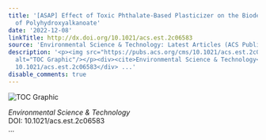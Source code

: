 ```yaml
---
title: '[ASAP] Effect of Toxic Phthalate-Based Plasticizer on the Biodegradability
  of Polyhydroxyalkanoate'
date: '2022-12-08'
linkTitle: http://dx.doi.org/10.1021/acs.est.2c06583
source: 'Environmental Science & Technology: Latest Articles (ACS Publications)'
description: '<p><img src="https://pubs.acs.org/cms/10.1021/acs.est.2c06583/asset/images/medium/es2c06583_0008.gif"
  alt="TOC Graphic"/></p><div><cite>Environmental Science & Technology</cite></div><div>DOI:
  10.1021/acs.est.2c06583</div> ...'
disable_comments: true
---
```

<p><img src="https://pubs.acs.org/cms/10.1021/acs.est.2c06583/asset/images/medium/es2c06583_0008.gif" alt="TOC Graphic"/></p><div><cite>Environmental Science & Technology</cite></div><div>DOI: 10.1021/acs.est.2c06583</div> ...